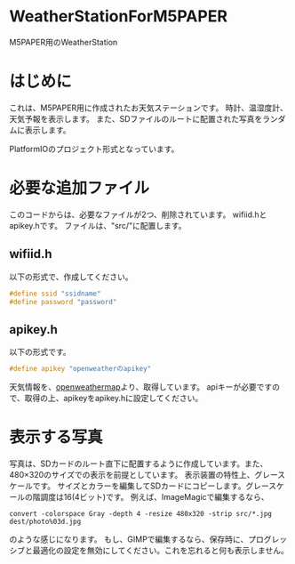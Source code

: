 # WeatherStationForM5PAPER
M5PAPER用のWeatherStation

# はじめに

これは、M5PAPER用に作成されたお天気ステーションです。
時計、温湿度計、天気予報を表示します。
また、SDファイルのルートに配置された写真をランダムに表示します。
 
PlatformIOのプロジェクト形式となっています。

# 必要な追加ファイル

このコードからは、必要なファイルが2つ、削除されています。
wifiid.hとapikey.hです。
ファイルは、"src/"に配置します。

## wifiid.h
以下の形式で、作成してください。

```src/wifiid.h
#define ssid "ssidname"
#define password "password"
```

## apikey.h
以下の形式です。

```src/apikey.h
#define apikey "openweatherのapikey"
```

天気情報を、[openweathermap](https://openweathermap.org/)より、取得しています。
apiキーが必要ですので、取得の上、apikeyをapikey.hに設定してください。

# 表示する写真
写真は、SDカードのルート直下に配置するように作成しています。また、480×320のサイズでの表示を前提としています。
表示装置の特性上、グレースケールです。
サイズとカラーを編集してSDカードにコピーします。グレースケールの階調度は16(4ビット)です。
例えば、ImageMagicで編集するなら、

```
convert -colorspace Gray -depth 4 -resize 480x320 -strip src/*.jpg dest/photo%03d.jpg
```

のような感じになります。
もし、GIMPで編集するなら、保存時に、プログレッシブと最適化の設定を無効にしてください。これを忘れると何も表示しません。
